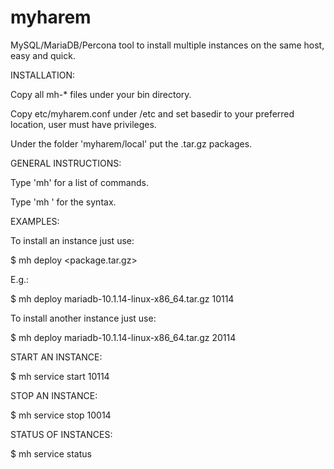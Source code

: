 myharem
=======

MySQL/MariaDB/Percona tool to install multiple instances on the same host, easy and quick.


INSTALLATION:

Copy all mh-* files under your bin directory.

Copy etc/myharem.conf under /etc and set basedir to your preferred location, user must have privileges.

Under the folder 'myharem/local' put the .tar.gz packages.


GENERAL INSTRUCTIONS:

Type 'mh' for a list of commands.

Type 'mh <command>' for the syntax.



EXAMPLES:

To install an instance just use:

$ mh deploy <package.tar.gz> <instance id>

E.g.:

$ mh deploy mariadb-10.1.14-linux-x86_64.tar.gz 10114

To install another instance just use:

$ mh deploy mariadb-10.1.14-linux-x86_64.tar.gz 20114


START AN INSTANCE:

$ mh service start 10114

STOP AN INSTANCE:

$ mh service stop 10014


STATUS OF INSTANCES:

$ mh service status
